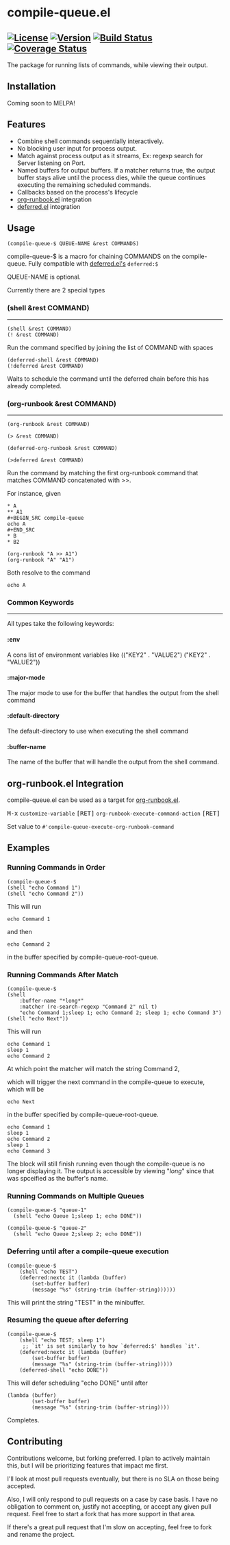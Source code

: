 # compile-queue.el
[![License](https://img.shields.io/badge/license-GPL_3-green.svg)](https://www.gnu.org/licenses/gpl-3.0.txt)
[![Version](https://img.shields.io/github/v/tag/tyler-dodge/compile-queue)](https://github.com/tyler-dodge/compile-queue/releases)
[![Build Status](https://travis-ci.org/tyler-dodge/compile-queue.svg?branch=master)](https://travis-ci.org/github/tyler-dodge/compile-queue)
[![Coverage Status](https://coveralls.io/repos/github/tyler-dodge/compile-queue/badge.svg)](https://coveralls.io/github/tyler-dodge/compile-queue)
---

The package for running lists of commands, while viewing their output.

## Installation

Coming soon to MELPA!

## Features

* Combine shell commands sequentially interactively.
* No blocking user input for process output.
* Match against process output as it streams, Ex: regexp search for Server listening on Port.
* Named buffers for output buffers.
If a matcher returns true, the output buffer stays alive until the process dies,
while the queue continues executing the remaining scheduled commands.
* Callbacks based on the process's lifecycle
* [org-runbook.el](https://github.com/tyler-dodge/org-runbook) integration
* [deferred.el](https://github.com/kiwanami/emacs-deferred) integration

## Usage

```
(compile-queue-$ QUEUE-NAME &rest COMMANDS)
```
compile-queue-$ is a macro for chaining COMMANDS on the compile-queue.
Fully compatible with [deferred.el's](https://github.com/kiwanami/emacs-deferred) `deferred:$`

QUEUE-NAME is optional.

Currently there are 2 special types

### (shell &rest COMMAND)
---

```
(shell &rest COMMAND)
(! &rest COMMAND)
```

Run the command specified by joining
the list of COMMAND with spaces


```
(deferred-shell &rest COMMAND)
(!deferred &rest COMMAND)
```

Waits to schedule the command until the deferred chain before
this has already completed.


### (org-runbook &rest COMMAND)
---

```
(org-runbook &rest COMMAND)

(> &rest COMMAND)

(deferred-org-runbook &rest COMMAND)

(>deferred &rest COMMAND)
```

Run the command by matching the first org-runbook command that matches
COMMAND concatenated with >>.

For instance, given

```
* A
** A1
#+BEGIN_SRC compile-queue
echo A
#+END_SRC
* B
* B2
```

```
(org-runbook "A >> A1")
(org-runbook "A" "A1")
```

Both resolve to the command

```
echo A
```

### Common Keywords
---

All types take the following keywords:


#### :env
A cons list of environment variables like (("KEY2" . "VALUE2") ("KEY2" . "VALUE2"))

#### :major-mode
The major mode to use for the buffer that handles the output from the shell command

#### :default-directory
The default-directory to use when executing the shell command

#### :buffer-name
The name of the buffer that will handle the output from the shell command.

## org-runbook.el Integration

compile-queue.el can be used as a target for [org-runbook.el](https://github.com/tyler-dodge/org-runbook).

<kbd>M-x</kbd> `customize-variable` <kbd>[RET]</kbd> `org-runbook-execute-command-action` <kbd>[RET]</kbd>

Set value to `#'compile-queue-execute-org-runbook-command`

## Examples

### Running Commands in Order

```
(compile-queue-$
(shell "echo Command 1")
(shell "echo Command 2"))
```

This will run
```
echo Command 1
```

and then

```
echo Command 2
```

in the buffer specified by compile-queue-root-queue.


### Running Commands After Match

```
(compile-queue-$
(shell
    :buffer-name "*long*"
    :matcher (re-search-regexp "Command 2" nil t)
    "echo Command 1;sleep 1; echo Command 2; sleep 1; echo Command 3")
(shell "echo Next"))
```

This will run

```
echo Command 1
sleep 1
echo Command 2
```

At which point the matcher will match the string Command 2,

which will trigger the next command in the compile-queue to execute,
which will be

```
echo Next
```

in the buffer specified by compile-queue-root-queue.


```
echo Command 1
sleep 1
echo Command 2
sleep 1
echo Command 3
```

The block will still finish running even though the compile-queue is no longer displaying it. The output is accessible by viewing "*long*" since that was spceified as the buffer's name.


### Running Commands on Multiple Queues

```
(compile-queue-$ "queue-1"
  (shell "echo Queue 1;sleep 1; echo DONE"))

(compile-queue-$ "queue-2"
  (shell "echo Queue 2;sleep 2; echo DONE"))
```

### Deferring until after a compile-queue execution

```
(compile-queue-$
    (shell "echo TEST")
    (deferred:nextc it (lambda (buffer)
        (set-buffer buffer)
        (message "%s" (string-trim (buffer-string))))))
```

This will print the string "TEST" in the minibuffer.

### Resuming the queue after deferring
```
(compile-queue-$
    (shell "echo TEST; sleep 1")
     ;; `it' is set similarly to how `deferred:$' handles `it'.
    (deferred:nextc it (lambda (buffer)
        (set-buffer buffer)
        (message "%s" (string-trim (buffer-string)))))
    (deferred-shell "echo DONE"))
```

This will defer scheduling "echo DONE" until after

```
(lambda (buffer)
        (set-buffer buffer)
        (message "%s" (string-trim (buffer-string))))
```

Completes.

## Contributing

Contributions welcome, but forking preferred.
I plan to actively maintain this, but I will be prioritizing features that impact me first.

I'll look at most pull requests eventually, but there is no SLA on those being accepted.

Also, I will only respond to pull requests on a case by case basis.
I have no obligation to comment on, justify not accepting, or accept any given pull request.
Feel free to start a fork that has more support in that area.

If there's a great pull request that I'm slow on accepting, feel free to fork and rename the project.
